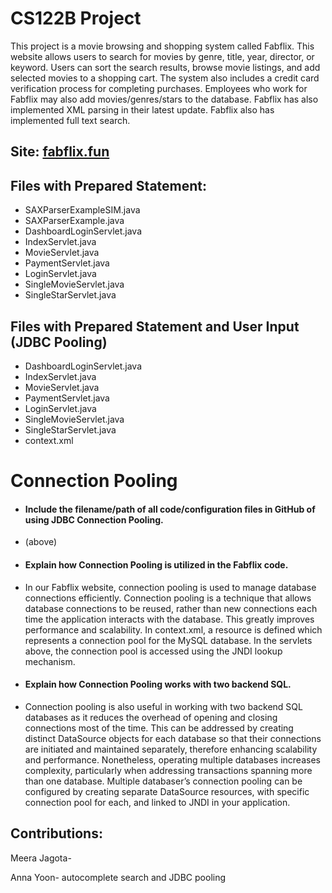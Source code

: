 # CS122B Project
This project is a movie browsing and shopping system called Fabflix. This website allows users to search for movies by genre, title, year, director, or keyword. Users can sort the search results, browse movie listings, and add selected movies to a shopping cart. The system also includes a credit card verification process for completing purchases. Employees who work for Fabflix may also add movies/genres/stars to the database. Fabflix has also implemented XML parsing in their latest update. Fabflix also has implemented full text search.

## Site: [fabflix.fun](https://fabflix.fun)

## Files with Prepared Statement:
- SAXParserExampleSIM.java
- SAXParserExample.java
- DashboardLoginServlet.java
- IndexServlet.java
- MovieServlet.java
- PaymentServlet.java
- LoginServlet.java
- SingleMovieServlet.java
- SingleStarServlet.java

## Files with Prepared Statement and User Input (JDBC Pooling)
- DashboardLoginServlet.java
- IndexServlet.java
- MovieServlet.java
- PaymentServlet.java
- LoginServlet.java
- SingleMovieServlet.java
- SingleStarServlet.java
- context.xml

# Connection Pooling
- #### Include the filename/path of all code/configuration files in GitHub of using JDBC Connection Pooling.
- (above)
    
- #### Explain how Connection Pooling is utilized in the Fabflix code.
- In our Fabflix website, connection pooling is used to manage database connections efficiently. Connection pooling is a technique that allows database connections to be reused, rather than new connections each time the application interacts with the database. This greatly improves performance and scalability. In context.xml, a resource is defined which represents a connection pool for the MySQL database. In the servlets above, the connection pool is accessed using the JNDI lookup mechanism.

- #### Explain how Connection Pooling works with two backend SQL.
- Connection pooling is also useful in working with two backend SQL databases as it reduces the overhead of opening and closing connections most of the time. This can be addressed by creating distinct DataSource objects for each database so that their connections are initiated and maintained separately, therefore enhancing scalability and performance. Nonetheless, operating multiple databases increases complexity, particularly when addressing transactions spanning more than one database. Multiple databaser’s connection pooling can be configured by creating separate DataSource resources, with specific connection pool for each, and linked to JNDI in your application.



## Contributions:
Meera Jagota-

Anna Yoon- autocomplete search and JDBC pooling
